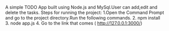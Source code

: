 
A simple TODO App built using Node.js and MySql.User can add,edit and delete the tasks.
Steps for running the project:
1.Open the Command Prompt and go to the project directory.Run the following commands.
2. npm install
3. node app.js
4. Go to the link that comes ( http://127.0.0.1:3000/)
